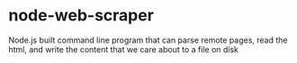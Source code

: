 # node-web-scraper
Node.js built command line program that can parse remote pages, read the html, and write the content that we care about to a file on disk
